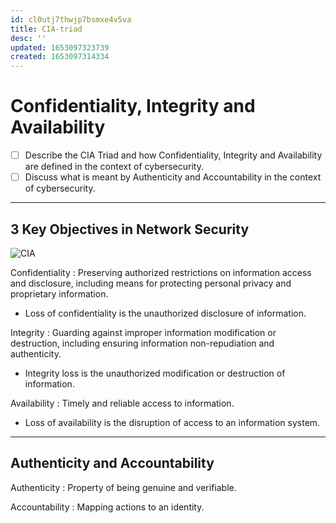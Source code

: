 ```yaml
---
id: cl0utj7thwjp7bsmxe4v5va
title: CIA-triad
desc: ''
updated: 1653097323739
created: 1653097314334
---
```


# Confidentiality, Integrity and Availability

- [ ] Describe the CIA Triad and how Confidentiality, Integrity and Availability are defined in the context of cybersecurity.
- [ ] Discuss what is meant by Authenticity and Accountability in the context of cybersecurity.

---

## 3 Key Objectives in Network Security

![CIA](https://www.nissatech.com/wp-content/uploads/2017/05/Picture3.png)

Confidentiality
: Preserving authorized restrictions on information access and disclosure, including means for protecting personal privacy and proprietary information.

- Loss of confidentiality is the unauthorized disclosure of information.

Integrity
: Guarding against improper information modification or destruction, including ensuring information non-repudiation and authenticity.

- Integrity loss is the unauthorized modification or destruction of information.

Availability
: Timely and reliable access to information.

- Loss of availability is the disruption of access to an information system.

---

## Authenticity and Accountability

Authenticity
: Property of being genuine and verifiable.

Accountability
: Mapping actions to an identity.

